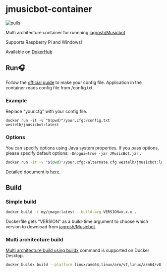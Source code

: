 # jmusicbot-container
![pulls](https://img.shields.io/docker/pulls/westelh/jmusicbot)


Multi architecture container for runnning [jagrosh/Musicbot](https://github.com/jagrosh/MusicBot)

Supports Raspberry Pi and Windows!

Available on [DokerHub](https://hub.docker.com/repository/docker/westelh/jmusicbot)

## Run🎧
Follow the [official guide](https://jmusicbot.com/setup/) to make your config file.
Application in the container reads config file from /config.txt.

### Example
Replace "your.cfg" with your config file.

`docker run -it -v "$(pwd)"/your.cfg:/config.txt westelh/jmusicbot:latest`

### Options
You can specify options using Java system properties. If you pass options, please specify default options: ``` -Dnogui=true -jar JMusicBot.jar ``` .

```bash
docker run -it -v "$(pwd)"/your.cfg:/alternate.cfg westelh/jmusicbot:latest -Dconfig=alternate.cfg -Dnogui=true -jar JMusicBot.jar
```

Detailed document is [here](https://jmusicbot.com/advanced-config).



## Build

### Simple build

``` bash
docker build -t my/image:latest --build-arg VERSION=x.x.x .
```

Dockerfile gets "VERSION" as a build-time argument to choose which version to download from [jagrosh/Musicbot](https://github.com/jagrosh/MusicBot).



### Multi architecture build

[Multi architecture build using buildx](https://docs.docker.com/desktop/multi-arch/) command is supported on Docker Desktop.

```bash
docker buildx build --platform linux/amd64,linux/arm/v7,linux/arm64/v8 --build-arg VERSION=x.x.x -t my/image:latest .
```

 





